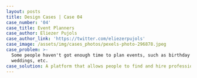 ```yaml
---
layout: posts
title: Design Cases | Case 04
case_number: '04'
case_title: Event Planners
case_author: Eliezer Pujols
case_author_link: 'https://twitter.com/eliezerpujols'
case_image: /assets/img/cases_photos/pexels-photo-296878.jpeg
case_problem: >-
  Some people haven't got enough time to plan events, such as birthday parties, 
  weddings, etc.
case_solution: A platform that allows people to find and hire professional event planners.
---
```


